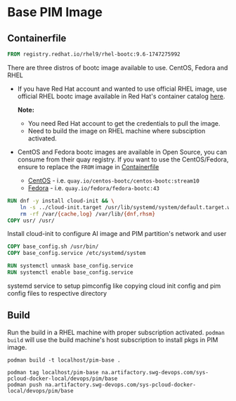 # Base PIM Image

## Containerfile
```Dockerfile
FROM registry.redhat.io/rhel9/rhel-bootc:9.6-1747275992
```
There are three distros of bootc image available to use. CentOS, Fedora and RHEL
- If you have Red Hat account and wanted to use official RHEL image, use official RHEL bootc image available in Red Hat's container catalog [here](https://catalog.redhat.com/software/containers/rhel9/rhel-bootc/6605573d4dbfe41c3d839c69?architecture=ppc64le&image=68255270360faaf4e6db2240&container-tabs=gti&gti-tabs=red-hat-login). 

    **Note:**
    - You need Red Hat account to get the credentials to pull the image. 
    - Need to build the image on RHEL machine where subsciption activated.

- CentOS and Fedora bootc images are available in Open Source, you can consume from their quay registry. If you want to use the CentOS/Fedora, ensure to replace the `FROM` image in [Containerfile](Containerfile)
    - [CentOS](https://quay.io/repository/centos-bootc/centos-bootc) - i.e. `quay.io/centos-bootc/centos-bootc:stream10`
    - [Fedora](https://quay.io/repository/fedora/fedora-bootc) - i.e. `quay.io/fedora/fedora-bootc:43`


```Dockerfile
RUN dnf -y install cloud-init && \
    ln -s ../cloud-init.target /usr/lib/systemd/system/default.target.wants && \
    rm -rf /var/{cache,log} /var/lib/{dnf,rhsm}
COPY usr/ /usr/
```
Install cloud-init to configure AI image and PIM partition's network and user

```Dockerfile
COPY base_config.sh /usr/bin/
COPY base_config.service /etc/systemd/system

RUN systemctl unmask base_config.service
RUN systemctl enable base_config.service
```
systemd service to setup pimconfig like copying cloud init config and pim config files to respective directory

## Build

Run the build in a RHEL machine with proper subscription activated. `podman build` will use the build machine's host subscription to install pkgs in PIM image.

```shell
podman build -t localhost/pim-base .

podman tag localhost/pim-base na.artifactory.swg-devops.com/sys-pcloud-docker-local/devops/pim/base
podman push na.artifactory.swg-devops.com/sys-pcloud-docker-local/devops/pim/base
```
